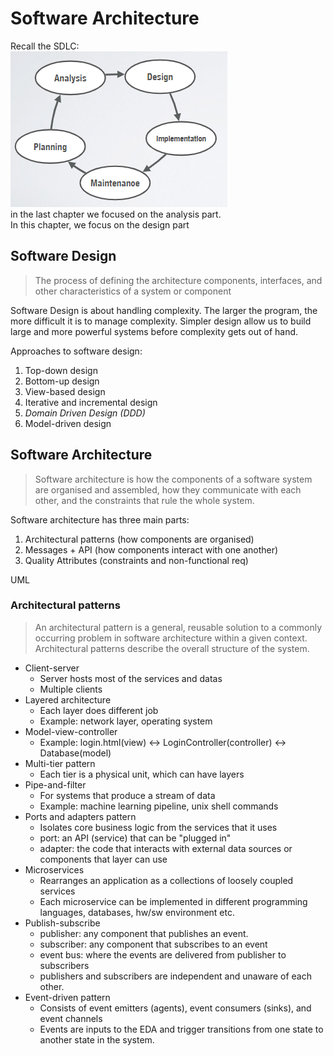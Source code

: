 # Software Architecture

Recall the SDLC: <br>
![img.png](img.png)<br>
in the last chapter we focused on the analysis part.<br>
In this chapter, we focus on the design part

## Software Design
> The process of defining the architecture components, interfaces, and other characteristics of a system or component

Software Design is about handling complexity. The larger the program, the more difficult it is to manage complexity.
Simpler design allow us to build large and more powerful systems before complexity gets out of hand.

Approaches to software design:
1. Top-down design
2. Bottom-up design
3. View-based design
4. Iterative and incremental design
5. *Domain Driven Design (DDD)*
6. Model-driven design

## Software Architecture
> Software architecture is how the components of a software system are organised and assembled,
> how they communicate with each other, and the constraints that rule the whole system.

Software architecture has three main parts:
1. Architectural patterns (how components are organised)
2. Messages + API (how components interact with one another)
3. Quality Attributes (constraints and non-functional req)

UML

### Architectural patterns
> An architectural pattern is a general, reusable solution to a commonly occurring problem in software architecture within a given context. <BR>
> Architectural patterns describe the overall structure of the system.

- Client-server
  - Server hosts most of the services and datas
  - Multiple clients 
- Layered architecture
  - Each layer does different job
  - Example: network layer, operating system
- Model-view-controller
  - Example: login.html(view) <-> LoginController(controller) <-> Database(model)
- Multi-tier pattern
  - Each tier is a physical unit, which can have layers
- Pipe-and-filter
  - For systems that produce a stream of data
  - Example: machine learning pipeline, unix shell commands
- Ports and adapters pattern
  - Isolates core business logic from the services that it uses
  - port: an API (service) that can be "plugged in"
  - adapter: the code that interacts with external data sources or components that layer can use
- Microservices
  - Rearranges an application as a collections of loosely coupled services
  - Each microservice can be implemented in different programming languages, databases, hw/sw environment etc.
- Publish-subscribe
  - publisher: any component that publishes an event.
  - subscriber: any component that subscribes to an event
  - event bus: where the events are delivered from publisher to subscribers
  - publishers and subscribers are independent and unaware of each other.
- Event-driven pattern
  - Consists of event emitters (agents), event consumers (sinks), and event channels
  - Events are inputs to the EDA and trigger transitions from one state to another state in the system.